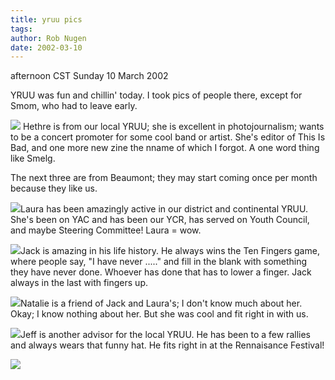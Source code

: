 ```yaml
---
title: yruu pics
tags: 
author: Rob Nugen
date: 2002-03-10
---
```


<title></title>
<p class=date>afternoon CST Sunday 10 March 2002</p>

<p>YRUU was fun and chillin' today.  I took pics of people there,
except for Smom, who had to leave early.</p>

<p><a href="/images/YRUU/peeps/hethre.jpg"><img
src="/images/YRUU/peeps/thumbs/hethre.jpg"></a> Hethre is from our local YRUU; she
is excellent in photojournalism; wants to be a concert promoter for
some cool band or artist.  She's editor of This Is Bad, and one more
new zine the nname of which I forgot.  A one word thing like Smelg.</p>

<p>The next three are from Beaumont; they may start coming once per
month because they like us.</p>

<p><a href="/images/YRUU/peeps/laura.jpg"><img
src="/images/YRUU/peeps/thumbs/laura.jpg"></a>Laura has been amazingly active in
our district and continental YRUU.  She's been on YAC and has been our
YCR, has served on Youth Council, and maybe Steering Committee!  Laura
= wow.</p>

<p><a href="/images/YRUU/peeps/jack.jpg"><img
src="/images/YRUU/peeps/thumbs/jack.jpg"></a>Jack is amazing in his life history.
He always wins the Ten Fingers game, where people say, "I have never
....." and fill in the blank with something they have never done.
Whoever has done that has to lower a finger.  Jack always in the last
with fingers up.</p>

<p><a href="/images/YRUU/peeps/natalie.jpg"><img
src="/images/YRUU/peeps/thumbs/natalie.jpg"></a>Natalie is a friend of Jack and
Laura's; I don't know much about her.  Okay; I know nothing about her.
But she was cool and fit right in with us.</p>

<p><a href="/images/YRUU/peeps/jeff.jpg"><img
src="/images/YRUU/peeps/thumbs/jeff.jpg"></a>Jeff is another advisor for the local
YRUU.  He has been to a few rallies and always wears that funny hat.
He fits right in at the Rennaisance Festival!</p>

<p><img src='/images/rob/wL-ROB.gif'/></p>

